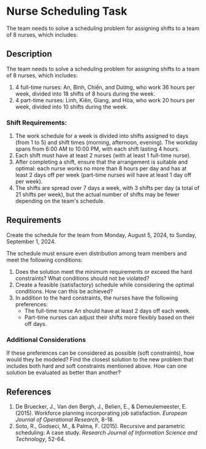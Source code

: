 # Nurse Scheduling Task

The team needs to solve a scheduling problem for assigning shifts to a team of 8 nurses, which includes:

## Description

The team needs to solve a scheduling problem for assigning shifts to a team of 8 nurses, which includes:

1. 4 full-time nurses: An, Bình, Chiến, and Dương, who work 36 hours per week, divided into 18 shifts of 8 hours during the week.
2. 4 part-time nurses: Linh, Kiên, Giang, and Hòa, who work 20 hours per week, divided into 10 shifts during the week.

### Shift Requirements:

1. The work schedule for a week is divided into shifts assigned to days (from 1 to 5) and shift times (morning, afternoon, evening). The workday spans from 6:00 AM to 10:00 PM, with each shift lasting 4 hours.
2. Each shift must have at least 2 nurses (with at least 1 full-time nurse).
3. After completing a shift, ensure that the arrangement is suitable and optimal: each nurse works no more than 8 hours per day and has at least 2 days off per week (part-time nurses will have at least 1 day off per week).
4. The shifts are spread over 7 days a week, with 3 shifts per day (a total of 21 shifts per week), but the actual number of shifts may be fewer depending on the team's schedule.

## Requirements

Create the schedule for the team from Monday, August 5, 2024, to Sunday, September 1, 2024.

The schedule must ensure even distribution among team members and meet the following conditions:

1. Does the solution meet the minimum requirements or exceed the hard constraints? What conditions should not be violated?
2. Create a feasible (satisfactory) schedule while considering the optimal conditions. How can this be achieved?
3. In addition to the hard constraints, the nurses have the following preferences:
   - The full-time nurse An should have at least 2 days off each week.
   - Part-time nurses can adjust their shifts more flexibly based on their off days.

### Additional Considerations

If these preferences can be considered as possible (soft constraints), how would they be modeled? Find the closest solution to the new problem that includes both hard and soft constraints mentioned above. How can one solution be evaluated as better than another?

## References

1. De Bruecker, J., Van den Bergh, J., Belien, E., & Demeulemeester, E. (2015). Workforce planning incorporating job satisfaction. *European Journal of Operational Research*, 8-18.
2. Soto, R., Godseci, M., & Palma, F. (2015). Recursive and parametric scheduling: A case study. *Research Journal of Information Science and Technology*, 52-64.
